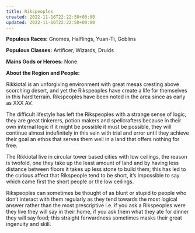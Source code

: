 ```yaml
---
title: Rikspeoples
created: 2022-11-16T22:22:50+00:00
updated: 2022-11-16T22:22:50+00:00
---
```

**Populous Races:** Gnomes, Halflings, Yuan-Ti, Goblins  

**Populous Classes:** Artificer, Wizards, Druids  

**Mains Gods or Heroes:** None  

**About the Region and People:**  

Rikkiotal is an unforgiving environment with great mesas cresting above scorching desert, and yet the Rikspeoples have create a life for themselves in this hard terrain. Rikspeoples have been noted in the area since as early as XXX AV.  

The difficult lifestyle has left the Rikspeoples with a strange sense of logic, they are great tinkerers, potion makers and spellcrafters because in their own internal logic if it might be possible it must be possible, they will continue almost indefinitely in this vein with trial and error until they achieve their goal an ethos that serves them well in a land that offers nothing for free.  

The Rikkiotal live in circular tower based cities with low ceilings, the reason is twofold, one they take up the least amount of land and by having less distance between floors it takes up less stone to build them; this has led to the curious affect that Rikspeople tend to be short, it’s impossible to say which came first the short people or the low ceilings.  

Rikspeoples can sometimes be thought of as blunt or stupid to people who don’t interact with them regularly as they tend towards the most logical answer rather than the most prescriptive i.e. if you ask a Rikspeoples were they live they will say in their home, if you ask them what they ate for dinner they will say food; this straight forwardness sometimes masks their great ingenuity and skill.